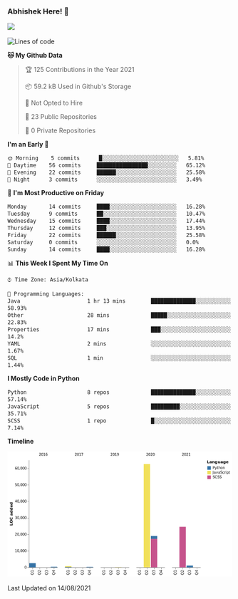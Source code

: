 ### Abhishek Here! 👋
![](https://komarev.com/ghpvc/?username=5parkp1ug&color=green)

<!--
**5parkp1ug/5parkp1ug** is a ✨ _special_ ✨ repository because its `README.md` (this file) appears on your GitHub profile.

Here are some ideas to get you started:

- 🔭 I’m currently working on ...
- 🌱 I’m currently learning ...
- 👯 I’m looking to collaborate on ...
- 🤔 I’m looking for help with ...
- 💬 Ask me about ...
- 📫 How to reach me: ...
- 😄 Pronouns: ...
- ⚡ Fun fact: ...
-->

<!--START_SECTION:waka-->
![Lines of code](https://img.shields.io/badge/From%20Hello%20World%20I%27ve%20Written-111322%20lines%20of%20code-blue)

**🐱 My Github Data** 

> 🏆 125 Contributions in the Year 2021
 > 
> 📦 59.2 kB Used in Github's Storage 
 > 
> 🚫 Not Opted to Hire
 > 
> 📜 23 Public Repositories 
 > 
> 🔑 0 Private Repositories  
 > 
**I'm an Early 🐤** 

```text
🌞 Morning    5 commits      █░░░░░░░░░░░░░░░░░░░░░░░░   5.81% 
🌆 Daytime    56 commits     ████████████████░░░░░░░░░   65.12% 
🌃 Evening    22 commits     ██████░░░░░░░░░░░░░░░░░░░   25.58% 
🌙 Night      3 commits      ░░░░░░░░░░░░░░░░░░░░░░░░░   3.49%

```
📅 **I'm Most Productive on Friday** 

```text
Monday       14 commits     ████░░░░░░░░░░░░░░░░░░░░░   16.28% 
Tuesday      9 commits      ██░░░░░░░░░░░░░░░░░░░░░░░   10.47% 
Wednesday    15 commits     ████░░░░░░░░░░░░░░░░░░░░░   17.44% 
Thursday     12 commits     ███░░░░░░░░░░░░░░░░░░░░░░   13.95% 
Friday       22 commits     ██████░░░░░░░░░░░░░░░░░░░   25.58% 
Saturday     0 commits      ░░░░░░░░░░░░░░░░░░░░░░░░░   0.0% 
Sunday       14 commits     ████░░░░░░░░░░░░░░░░░░░░░   16.28%

```


📊 **This Week I Spent My Time On** 

```text
⌚︎ Time Zone: Asia/Kolkata

💬 Programming Languages: 
Java                     1 hr 13 mins        ██████████████░░░░░░░░░░░   58.93% 
Other                    28 mins             █████░░░░░░░░░░░░░░░░░░░░   22.83% 
Properties               17 mins             ███░░░░░░░░░░░░░░░░░░░░░░   14.2% 
YAML                     2 mins              ░░░░░░░░░░░░░░░░░░░░░░░░░   1.67% 
SQL                      1 min               ░░░░░░░░░░░░░░░░░░░░░░░░░   1.44%

```

**I Mostly Code in Python** 

```text
Python                   8 repos             ██████████████░░░░░░░░░░░   57.14% 
JavaScript               5 repos             █████████░░░░░░░░░░░░░░░░   35.71% 
SCSS                     1 repo              █░░░░░░░░░░░░░░░░░░░░░░░░   7.14%

```


**Timeline**

![Chart not found](https://raw.githubusercontent.com/5parkp1ug/5parkp1ug/master/charts/bar_graph.png) 


 Last Updated on 14/08/2021
<!--END_SECTION:waka-->

